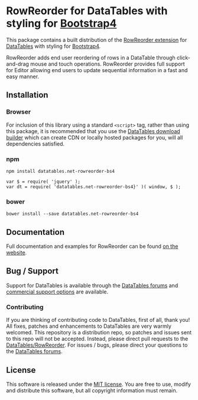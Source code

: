 # RowReorder for DataTables with styling for [Bootstrap4](https://getbootstrap.com/docs/4.6/getting-started/introduction/)

This package contains a built distribution of the [RowReorder extension](https://datatables.net/extensions/RowReorder) for [DataTables](https://datatables.net/) with styling for [Bootstrap4](https://getbootstrap.com/docs/4.6/getting-started/introduction/).

RowReorder adds end user reordering of rows in a DataTable through click-and-drag mouse and touch operations. RowReorder provides full support for Editor allowing end users to update sequential information in a fast and easy manner.


## Installation

### Browser

For inclusion of this library using a standard `<script>` tag, rather than using this package, it is recommended that you use the [DataTables download builder](//datatables.net/download) which can create CDN or locally hosted packages for you, will all dependencies satisfied.

### npm

```
npm install datatables.net-rowreorder-bs4
```

```
var $ = require( 'jquery' );
var dt = require( 'datatables.net-rowreorder-bs4}' )( window, $ );
```

### bower

```
bower install --save datatables.net-rowreorder-bs4
```



## Documentation

Full documentation and examples for RowReorder can be found [on the website](https://datatables.net/extensions/rowreorder).


## Bug / Support

Support for DataTables is available through the [DataTables forums](//datatables.net/forums) and [commercial support options](//datatables.net/support) are available.


### Contributing

If you are thinking of contributing code to DataTables, first of all, thank you! All fixes, patches and enhancements to DataTables are very warmly welcomed. This repository is a distribution repo, so patches and issues sent to this repo will not be accepted. Instead, please direct pull requests to the [DataTables/RowReorder](http://github.com/DataTables/RowReorder). For issues / bugs, please direct your questions to the [DataTables forums](//datatables.net/forums).


## License

This software is released under the [MIT license](//datatables.net/license). You are free to use, modify and distribute this software, but all copyright information must remain.

